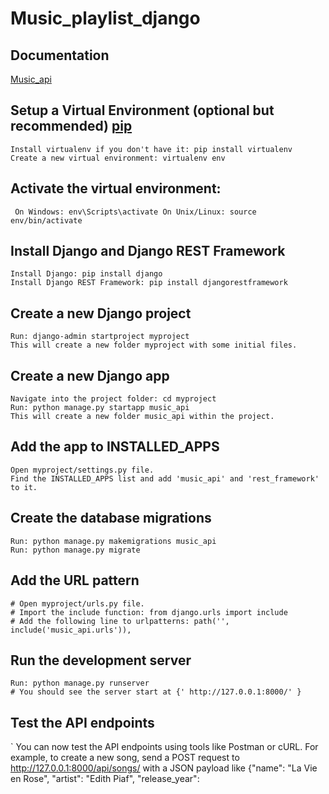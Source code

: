 # Music_playlist_django


## Documentation

[Music_api](https://linktodocumentation)

## Setup a Virtual Environment (optional but recommended) [pip](https://pip.pypa.io/en/stable/) 
```
Install virtualenv if you don't have it: pip install virtualenv
Create a new virtual environment: virtualenv env
```
## Activate the virtual environment:
`` 
On Windows: env\Scripts\activate
On Unix/Linux: source env/bin/activate 
``



## Install Django and Django REST Framework
```
Install Django: pip install django
Install Django REST Framework: pip install djangorestframework
```

## Create a new Django project
```
Run: django-admin startproject myproject
This will create a new folder myproject with some initial files.
```

## Create a new Django app
```
Navigate into the project folder: cd myproject
Run: python manage.py startapp music_api
This will create a new folder music_api within the project.
```

## Add the app to INSTALLED_APPS
```
Open myproject/settings.py file.
Find the INSTALLED_APPS list and add 'music_api' and 'rest_framework' to it.
```
## Create the database migrations
```
Run: python manage.py makemigrations music_api
Run: python manage.py migrate
```

## Add the URL pattern
```
# Open myproject/urls.py file.
# Import the include function: from django.urls import include
# Add the following line to urlpatterns: path('', include('music_api.urls')),
```


## Run the development server

``` 
Run: python manage.py runserver
# You should see the server start at {' http://127.0.0.1:8000/' }
```


## Test the API endpoints
`
You can now test the API endpoints using tools like Postman or cURL.
For example, to create a new song, send a POST request to http://127.0.0.1:8000/api/songs/ with a JSON payload like {"name": "La Vie en Rose", "artist": "Edith Piaf", "release_year":
